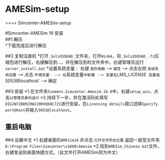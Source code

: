 # AMESim-setup
====
Simcenter-AMESim-setup

#Simcenter-AMESim 16 安装<br>
##1.解压<br>
*下载完成后进行解压<br>

##2.复制注册机
*打开`_SolidSQUAD_`文件夹，打开`Win64`，将`_SolidSQUAD_.7z`压缩包进行解压，右键解压到...，并在解压到的文件夹中，右键管理员运行`server_install.bat`
*设置系统变量：
右键 `我的电脑` --> `属性` --> 点击左侧 `高级系统设置` --> 点击 `环境变量· --> 在`系统变量`中新建 --> 变量名`LMS_LICENSE` 变量值`5053@localhost` --> 确定<br>

##3.安装
*1.在文件夹`Siemens.Simcenter.Amesim.16.0`中，右键`setup_win`，点击`以管理员身份运行`
*2.持续下一步，并在激活码处填写`DIGJW72BDR29WJ20HVQ60C721`进行安装，在`Licensing details`窗口选择`Specify port@host`并输入`5053@localhost`。


重启电脑
----

##4.设置中文 
*1.右键桌面的`AMESim16` 并点击 `打开文件所在位置` 返回一层至文件夹`D:\Program Files\Simcenter\v1600\Amesim`
*2.找到`AMESim_Chinese.bat`文件，右键发送到桌面快捷方式。（此文件打开AMESim则为中文）
